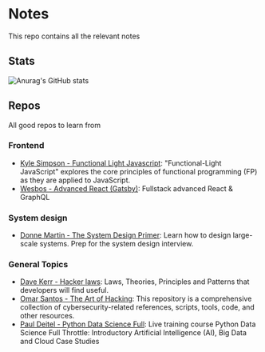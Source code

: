 # Notes

This repo contains all the relevant notes

## Stats

![Anurag's GitHub stats](https://github-readme-stats.vercel.app/api/top-langs/?username=grekz&size_weight=0.5&count_weight=0.5&langs_count=14&layout=pie&hide=Dockerfile,TSQL)

## Repos

All good repos to learn from

### Frontend

- [Kyle Simpson - Functional Light Javascript](https://github.com/getify/Functional-Light-JS): "Functional-Light JavaScript" explores the core principles of functional programming (FP) as they are applied to JavaScript.
- [Wesbos - Advanced React (Gatsby)](https://github.com/wesbos/Advanced-React): Fullstack advanced React & GraphQL

### System design

- [Donne Martin - The System Design Primer](https://github.com/donnemartin/system-design-primer): Learn how to design large-scale systems. Prep for the system design interview.

### General Topics

- [Dave Kerr - Hacker laws](https://github.com/dwmkerr/hacker-laws): Laws, Theories, Principles and Patterns that developers will find useful.
- [Omar Santos - The Art of Hacking](https://github.com/The-Art-of-Hacking/h4cker): This repository is a comprehensive collection of cybersecurity-related references, scripts, tools, code, and other resources.
- [Paul Deitel - Python Data Science Full](https://github.com/pdeitel/PythonDataScienceFullThrottle): Live training course Python Data Science Full Throttle: Introductory Artificial Intelligence (AI), Big Data and Cloud Case Studies
